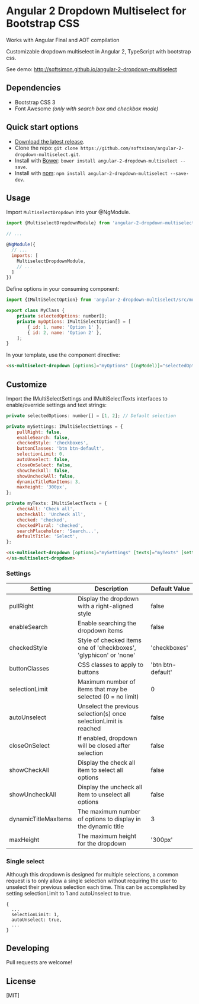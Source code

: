 # Angular 2 Dropdown Multiselect for Bootstrap CSS

Works with Angular Final and AOT compilation

Customizable dropdown multiselect in Angular 2, TypeScript with bootstrap css.

See demo: http://softsimon.github.io/angular-2-dropdown-multiselect

## Dependencies
* Bootstrap CSS 3
* Font Awesome *(only with search box and checkbox mode)*

## Quick start options

* [Download the latest release](https://github.com/softsimon/angular-2-dropdown-multiselect/releases).
* Clone the repo: `git clone https://github.com/softsimon/angular-2-dropdown-multiselect.git`.
* Install with [Bower](http://bower.io): `bower install angular-2-dropdown-multiselect --save`.
* Install with [npm](https://www.npmjs.com): `npm install angular-2-dropdown-multiselect --save-dev`.

## Usage

Import `MultiselectDropdown` into your @NgModule.

```js
import {MultiselectDropdownModule} from 'angular-2-dropdown-multiselect/src/multiselect-dropdown';

// ...

@NgModule({
  // ...
  imports: [
    MultiselectDropdownModule,
    // ...
  ]
})
```

Define options in your consuming component:

```js
import {IMultiSelectOption} from 'angular-2-dropdown-multiselect/src/multiselect-dropdown';

export class MyClass {
    private selectedOptions: number[];
    private myOptions: IMultiSelectOption[] = [
        { id: 1, name: 'Option 1' },
        { id: 2, name: 'Option 2' },
    ];
}
```

In your template, use the component directive:

```html
<ss-multiselect-dropdown [options]="myOptions" [(ngModel)]="selectedOptions" (ngModelChange)="onChange($event)"></ss-multiselect-dropdown>
```

## Customize

Import the IMultiSelectSettings and IMultiSelectTexts interfaces to enable/override settings and text strings:
```js
private selectedOptions: number[] = [1, 2]; // Default selection

private mySettings: IMultiSelectSettings = {
    pullRight: false,
    enableSearch: false,
    checkedStyle: 'checkboxes',
    buttonClasses: 'btn btn-default',
    selectionLimit: 0,
    autoUnselect: false,
    closeOnSelect: false,
    showCheckAll: false,
    showUncheckAll: false,
    dynamicTitleMaxItems: 3,
    maxHeight: '300px',
};

private myTexts: IMultiSelectTexts = {
    checkAll: 'Check all',
    uncheckAll: 'Uncheck all',
    checked: 'checked',
    checkedPlural: 'checked',
    searchPlaceholder: 'Search...',
    defaultTitle: 'Select',
};
```

```html
<ss-multiselect-dropdown [options]="mySettings" [texts]="myTexts" [settings]="mySettings" [(ngModel)]="selectedOptions">
</ss-multiselect-dropdown>
```

### Settings ####
| Setting              | Description                                                        | Default Value     |
| -------------------- | ------------------------------------------------------------------ | ----------------  |
| pullRight            | Display the dropdown with a right-aligned style                    | false             |
| enableSearch         | Enable searching the dropdown items                                | false             |
| checkedStyle         | Style of checked items one of 'checkboxes', 'glyphicon' or 'none'  | 'checkboxes'      |
| buttonClasses        | CSS classes to apply to buttons                                    | 'btn btn-default' |
| selectionLimit       | Maximum number of items that may be selected (0 = no limit)        | 0                 |
| autoUnselect         | Unselect the previous selection(s) once selectionLimit is reached  | false             |
| closeOnSelect        | If enabled, dropdown will be closed after selection                | false             |
| showCheckAll         | Display the check all item to select all options                   | false             |
| showUncheckAll       | Display the uncheck all item to unselect all options               | false             |
| dynamicTitleMaxItems | The maximum number of options to display in the dynamic title      | 3                 |
| maxHeight            | The maximum height for the dropdown                                | '300px'           |

### Single select ###
Although this dropdown is designed for multiple selections, a common request is to only allow a single selection without requiring the user to unselect their previous selection each time. This can be accomplished by setting selectionLimit to 1 and autoUnselect to true.
```
{
  ...
  selectionLimit: 1,
  autoUnselect: true,
  ...
}
```

## Developing

Pull requests are welcome!

## License

[MIT]
